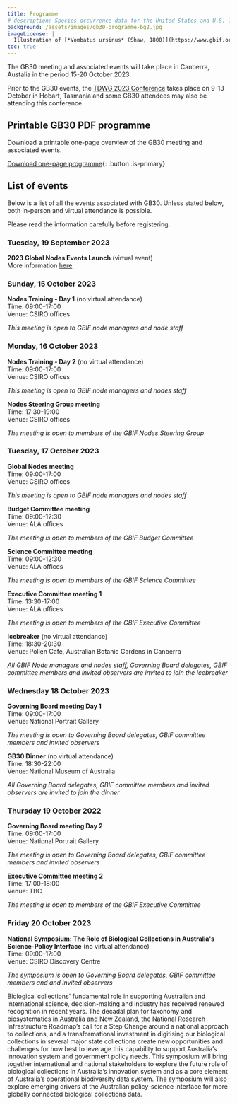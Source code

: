 ```yaml
---
title: Programme
# description: Species occurrence data for the United States and U.S. Territories.
background: /assets/images/gb30-programme-bg2.jpg
imageLicense: |
  Illustration of [*Vombatus ursinus* (Shaw, 1800)](https://www.gbif.org/species/2440301) from The mammals of Australia. Sydney: Thomas Richards, 1871. Via [flickr](https://flic.kr/p/re5gfN)
toc: true
---
```


The GB30 meeting and associated events will take place in Canberra, Austalia in the period 15-20 October 2023.  

Prior to the GB30 events, the [TDWG 2023 Conference](https://www.tdwg.org/conferences/2023/) takes place on 9-13 October in Hobart, Tasmania and some GB30 attendees may also be attending this conference.  


## Printable GB30 PDF programme

Download a printable one-page overview of the GB30 meeting and associated events.

[Download one-page programme](/assets/documents/programme.pdf){: .button .is-primary}

## List of events
Below is a list of all the events associated with GB30. 
Unless stated below, both in-person and virtual attendance is possible.  

Please read the information carefully before registering. 

### Tuesday, 19 September 2023

**2023 Global Nodes Events Launch** (virtual event)  
More information [here](https://www.gbif.org/event/1cdb04-93c3-4552-ac4c-d856eda/2023-global-nodes-events-launch)  



### Sunday, 15 October 2023

**Nodes Training - Day 1**  (no virtual attendance)  
Time: 09:00-17:00  
Venue: CSIRO offices  

*This meeting is open to GBIF node managers and node staff*

### Monday, 16 October 2023

**Nodes Training - Day 2**  (no virtual attendance)  
Time: 09:00-17:00  
Venue: CSIRO offices  

*This meeting is open to GBIF node managers and nodes staff*

**Nodes Steering Group meeting**  
Time: 17:30-19:00   
Venue: CSIRO offices  

*The meeting is open to members of the GBIF Nodes Steering Group*

### Tuesday, 17 October 2023

**Global Nodes meeting**  
Time: 09:00-17:00  
Venue: CSIRO offices  

*This meeting is open to GBIF node managers and nodes staff*

**Budget Committee meeting**  
Time: 09:00-12:30   
Venue: ALA offices   

*The meeting is open to members of the GBIF Budget Committee*

**Science Committee meeting**  
Time: 09:00-12:30   
Venue: ALA offices   

*The meeting is open to members of the GBIF Science Committee*

**Executive Committee meeting 1**  
Time: 13:30-17:00  
Venue: ALA offices    

*The meeting is open to members of the GBIF Executive Committee*

**Icebreaker**  (no virtual attendance)   
Time: 18:30-20:30   
Venue: Pollen Cafe, Australian Botanic Gardens in Canberra  

*All GBIF Node managers and nodes staff, Governing Board delegates, GBIF committee members and invited observers are invited to join the Icebreaker*

### Wednesday 18 October 2023
**Governing Board meeting Day 1**  
Time: 09:00-17:00   
Venue: National Portrait Gallery  

*The meeting is open to Governing Board delegates, GBIF committee members and invited observers*

**GB30 Dinner**  (no virtual attendance)   
Time: 18:30-22:00   
Venue: National Museum of Australia  

*All Governing Board delegates, GBIF committee members and invited observers are invited to join the dinner*

### Thursday 19 October 2022
**Governing Board meeting Day 2**  
Time: 09:00-17:00   
Venue: National Portrait Gallery  

*The meeting is open to Governing Board delegates, GBIF committee members and invited observers*  

**Executive Committee meeting 2**  
Time: 17:00-18:00   
Venue: TBC  

*The meeting is open to members of the GBIF Executive Committee* 

### Friday 20 October 2023
**National Symposium: The Role of Biological Collections in Australia's Science-Policy Interface**  (no virtual attendance)  
Time: 09:00-17:00   
Venue: CSIRO Discovery Centre  

*The symposium is open to Governing Board delegates, GBIF committee members and and invited observers*  

Biological collections' fundamental role in supporting Australian and international science, decision-making and industry has received renewed recognition in recent years. The decadal plan for taxonomy and biosystematics in Australia and New Zealand, the National Research Infrastructure Roadmap’s call for a Step Change around a national approach to collections, and a transformational investment in digitising our biological collections in several major state collections create new opportunities and challenges for how best to leverage this capability to support Australia’s innovation system and government policy needs. This symposium will bring together international and national stakeholders to explore the future role of biological collections in Australia’s innovation system and as a core element of Australia’s operational biodiversity data system. The symposium will also explore emerging drivers at the Australian policy-science interface for more globally connected biological collections data.  


